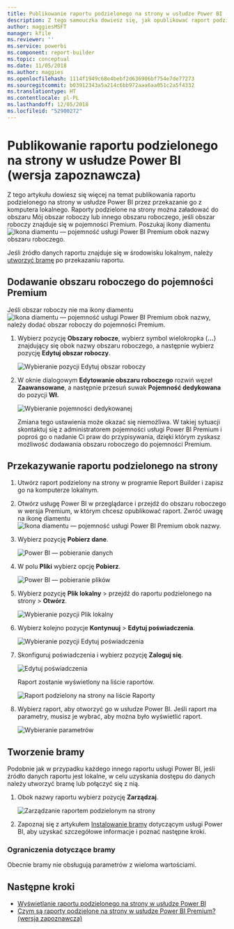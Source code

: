 ```yaml
---
title: Publikowanie raportu podzielonego na strony w usłudze Power BI (wersja zapoznawcza)
description: Z tego samouczka dowiesz się, jak opublikować raport podzielony na strony w usłudze Power BI przez przekazanie go z komputera lokalnego.
author: maggiesMSFT
manager: kfile
ms.reviewer: ''
ms.service: powerbi
ms.component: report-builder
ms.topic: conceptual
ms.date: 11/05/2018
ms.author: maggies
ms.openlocfilehash: 1114f1949c68e4bebf2d636906bf754e7de77273
ms.sourcegitcommit: b03912343a5a214c6bb972aaa6aa051c2a5f4332
ms.translationtype: HT
ms.contentlocale: pl-PL
ms.lasthandoff: 12/05/2018
ms.locfileid: "52900272"
---
```

# <a name="publish-a-paginated-report-to-the-power-bi-service-preview"></a>Publikowanie raportu podzielonego na strony w usłudze Power BI (wersja zapoznawcza)

Z tego artykułu dowiesz się więcej na temat publikowania raportu podzielonego na strony w usłudze Power BI przez przekazanie go z komputera lokalnego. Raporty podzielone na strony można załadować do obszaru Mój obszar roboczy lub innego obszaru roboczego, jeśli obszar roboczy znajduje się w pojemności Premium. Poszukaj ikony diamentu ![Ikona diamentu — pojemność usługi Power BI Premium](media/paginated-reports-save-to-power-bi-service/premium-diamond.png) obok nazwy obszaru roboczego. 

Jeśli źródło danych raportu znajduje się w środowisku lokalnym, należy [utworzyć bramę](#create-a-gateway-to-an-on-premises-data-source) po przekazaniu raportu.

## <a name="add-a-workspace-to-a-premium-capacity"></a>Dodawanie obszaru roboczego do pojemności Premium

Jeśli obszar roboczy nie ma ikony diamentu ![Ikona diamentu — pojemność usługi Power BI Premium](media/paginated-reports-save-to-power-bi-service/premium-diamond.png) obok nazwy, należy dodać obszar roboczy do pojemności Premium. 

1. Wybierz pozycję **Obszary robocze**, wybierz symbol wielokropka (**...**) znajdujący się obok nazwy obszaru roboczego, a następnie wybierz pozycję **Edytuj obszar roboczy**.

    ![Wybieranie pozycji Edytuj obszar roboczy](media/paginated-reports-save-to-power-bi-service/power-bi-paginated-edit-workspace.png)

1. W oknie dialogowym **Edytowanie obszaru roboczego** rozwiń węzeł **Zaawansowane**, a następnie przesuń suwak **Pojemność dedykowana** do pozycji **Wł.**

    ![Wybieranie pojemności dedykowanej](media/paginated-reports-save-to-power-bi-service/power-bi-paginated-edit-workspace-dialog.png)

   Zmiana tego ustawienia może okazać się niemożliwa. W takiej sytuacji skontaktuj się z administratorem pojemności usługi Power BI Premium i poproś go o nadanie Ci praw do przypisywania, dzięki którym zyskasz możliwość dodawania obszaru roboczego do pojemności Premium.


## <a name="upload-a-paginated-report"></a>Przekazywanie raportu podzielonego na strony

1. Utwórz raport podzielony na strony w programie Report Builder i zapisz go na komputerze lokalnym.

1. Otwórz usługę Power BI w przeglądarce i przejdź do obszaru roboczego w wersja Premium, w którym chcesz opublikować raport. Zwróć uwagę na ikonę diamentu ![Ikona diamentu — pojemność usługi Power BI Premium](media/paginated-reports-save-to-power-bi-service/premium-diamond.png) obok nazwy. 

1. Wybierz pozycję **Pobierz dane**.

    ![Power BI — pobieranie danych](media/paginated-reports-save-to-power-bi-service/power-bi-paginated-get-data.png)

1. W polu **Pliki** wybierz opcję **Pobierz**.

    ![Power BI — pobieranie plików](media/paginated-reports-save-to-power-bi-service/power-bi-paginated-files-get.png)

1. Wybierz pozycję **Plik lokalny** > przejdź do raportu podzielonego na strony > **Otwórz**.

    ![Wybieranie pozycji Plik lokalny](media/paginated-reports-save-to-power-bi-service/power-bi-paginated-local-file.png)

1. Wybierz kolejno pozycje **Kontynuuj** > **Edytuj poświadczenia**.

    ![Wybieranie pozycji Edytuj poświadczenia](media/paginated-reports-save-to-power-bi-service/power-bi-paginated-select-edit-credentials.png)

1. Skonfiguruj poświadczenia i wybierz pozycję **Zaloguj się**.

    ![Edytuj poświadczenia](media/paginated-reports-save-to-power-bi-service/power-bi-paginated-credentials.png)

   Raport zostanie wyświetlony na liście raportów.

    ![Raport podzielony na strony na liście Raporty](media/paginated-reports-save-to-power-bi-service/power-bi-paginated-wwi-report.png)

1. Wybierz raport, aby otworzyć go w usłudze Power BI. Jeśli raport ma parametry, musisz je wybrać, aby można było wyświetlić raport.
 
    ![Wybieranie parametrów](media/paginated-reports-save-to-power-bi-service/power-bi-paginated-select-parameters.png)

## <a name="create-a-gateway"></a>Tworzenie bramy

Podobnie jak w przypadku każdego innego raportu usługi Power BI, jeśli źródło danych raportu jest lokalne, w celu uzyskania dostępu do danych należy utworzyć bramę lub połączyć się z nią.

1. Obok nazwy raportu wybierz pozycję **Zarządzaj**.

   ![Zarządzanie raportem podzielonym na strony](media/paginated-reports-save-to-power-bi-service/power-bi-paginated-manage.png)

1. Zapoznaj się z artykułem [Instalowanie bramy](service-gateway-install.md) dotyczącym usługi Power BI, aby uzyskać szczegółowe informacje i poznać następne kroki.

### <a name="gateway-limitations"></a>Ograniczenia dotyczące bramy

Obecnie bramy nie obsługują parametrów z wieloma wartościami.


## <a name="next-steps"></a>Następne kroki

- [Wyświetlanie raportu podzielonego na strony w usłudze Power BI](paginated-reports-view-power-bi-service.md)
- [Czym są raporty podzielone na strony w usłudze Power BI Premium? (wersja zapoznawcza)](paginated-reports-report-builder-power-bi.md)

